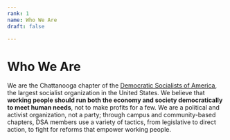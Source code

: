 ```yaml
---
rank: 1
name: Who We Are
draft: false

---
```

# Who We Are

We are the Chattanooga chapter of the [Democratic Socialists of America](https://www.dsausa.org/ "Democratic Socialists of America"), the largest socialist organization in the United States. We believe that **working people should run both the economy and society democratically to meet human needs**, not to make profits for a few. We are a political and activist organization, not a party; through campus and community-based chapters, DSA members use a variety of tactics, from legislative to direct action, to fight for reforms that empower working people.